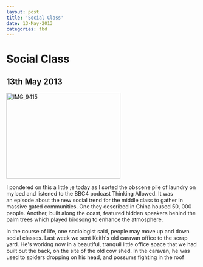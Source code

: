 ```yaml
---
layout: post
title: 'Social Class'
date: 13-May-2013
categories: tbd
---
```


# Social Class

## 13th May 2013

<a href="http://mogantosh.com/wp-content/uploads/2013/05/IMG_9415.jpg"><img class="alignnone size-medium wp-image-18" alt="IMG_9415" src="http://mogantosh.com/wp-content/uploads/2013/05/IMG_9415-300x225.jpg" width="300" height="225" /></a>

I pondered on this a little ;e today as I sorted the obscene pile of laundry on my bed and listened to the BBC4 podcast Thinking Allowed. It was an episode about the new social trend for the middle class to gather in massive gated communities. One they described in China housed 50,   000 people. Another,   built along the coast,   featured hidden speakers behind the palm trees which played birdsong to enhance the atmosphere.

In the course of life, one sociologist said, people may move up and down social classes. Last week we sent Keith's old caravan office to the scrap yard. He's working now in a beautiful, tranquil little office space that we had built out the back, on the site of the old cow shed. In the caravan, he was used to spiders dropping on his head, and possums fighting in the roof

 
